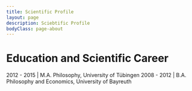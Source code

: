 ```yaml
---
title: Scientific Profile
layout: page
description: Sciebtific Profile
bodyClass: page-about
---
```


# Education and Scientific Career

2012 - 2015 | M.A. Philosophy, University of Tübingen 
2008 - 2012 | B.A. Philosophy and Economics, University of Bayreuth
